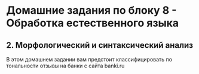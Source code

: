 # Домашние задания по блоку 8 - Обработка естественного языка

## 2. Морфологический и синтаксический анализ
В этом домашнем задании вам предстоит классифицировать по тональности отзывы на банки с сайта banki.ru
